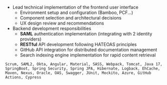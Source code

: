 - Lead technical implementation of the frontend user interface
  - Environment setup and configuration (Bamboo, PCF...)
  - Component selection and architectural decisions
  - UX design review and recommendations
- Backend development responsibilities
  - **SAML** authentication implementation (integrating with 2 identity providers)
  - **RESTful** API development following HATEOAS principles
  - GitHub API integration for distributed documentation management
  - Search indexing engine implementation for rapid content retrieval

```text
Scrum, SAML2, Okta, Angular, Material, SASS, Webpack, Tomcat, Java 17, SpringBoot, Spring Security, Spring JPA, Hibernate, Logback, EhCache, Maven, Nexus, Oracle, OAS, Swagger, JUnit, Mockito, Azure, GitHub Actions, Cypress
```
